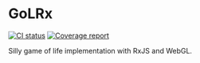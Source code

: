# GoLRx

<p align="left">
  <a href="https://github.com/ParkerM/GoLRx/actions/workflows/main.yml"><img alt="CI status" src="https://github.com/ParkerM/GoLRx/actions/workflows/main.yml/badge.svg"></a>
  <a href="https://parkerm.github.io/GoLRx/coverage/lcov-report/"><img alt="Coverage report" src="https://parkerm.github.io/GoLRx/coverage/badge.svg"></a>
</p>

Silly game of life implementation with RxJS and WebGL.
